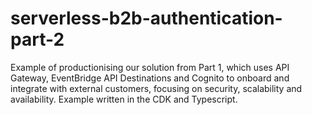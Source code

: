 # serverless-b2b-authentication-part-2
Example of productionising our solution from Part 1, which uses API Gateway, EventBridge API Destinations and Cognito to onboard and integrate with external customers, focusing on security, scalability and availability. Example written in the CDK and Typescript.
